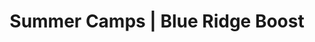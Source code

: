 ---
title: "Summer Camps | Blue Ridge Boost"
page_title: "Summer Camps for Rising First to Third Graders"
# meta description
description: "Explore engaging summer camps for rising 4th–6th graders at Blue Ridge Boost in Charlottesville, VA! Participate in robotics, coding, chess, and math through hands-on activities, teamwork, and guided learning sessions. Enroll today!" 
draft: false
# content section
layout: "summer-camps-rising-1-3"

keywords:
  - summer camps rising 1st to 3rd graders
  - coding camps for young kids
  - robotics for elementary school students
  - math summer camps for kids
  - chess camps for kids Charlottesville
  - Blue Ridge Boost summer camps
  - STEM camps for young learners
  - hands-on STEM activities for kids
  - teamwork and collaboration camps
  - critical thinking skills for kids
  - Charlottesville summer camps
  - full-day STEM camps for kids
  - half-day camps for elementary students
  - fun and educational camps for kids
  - robotics and coding for beginners
  - summer programs for 1st graders
  - summer programs for 2nd graders
  - summer programs for 3rd graders
robots: "index, follow"
---